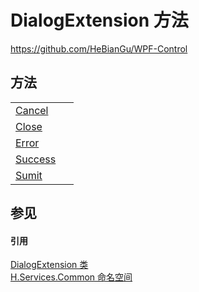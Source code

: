 # DialogExtension 方法
https://github.com/HeBianGu/WPF-Control



## 方法
<table>
<tr>
<td><a href="ac799ecc-3f01-8a76-3f93-02a56ac3bd92">Cancel</a></td>
<td> </td></tr>
<tr>
<td><a href="feca09c3-8c3e-970b-0637-846b409c750a">Close</a></td>
<td> </td></tr>
<tr>
<td><a href="ec8969c9-fb47-f20e-5a12-19de8517c3f2">Error</a></td>
<td> </td></tr>
<tr>
<td><a href="895a2d40-aec3-8dd5-34d1-b263b227e16c">Success</a></td>
<td> </td></tr>
<tr>
<td><a href="08a5f964-aca8-64b0-03b6-40ba1774dd5c">Sumit</a></td>
<td> </td></tr>
</table>

## 参见


#### 引用
<a href="13a1f84f-4441-15f6-acb7-eb3765e8656a">DialogExtension 类</a>  
<a href="b9cdd84f-6623-a51a-f53b-465103ced202">H.Services.Common 命名空间</a>  
